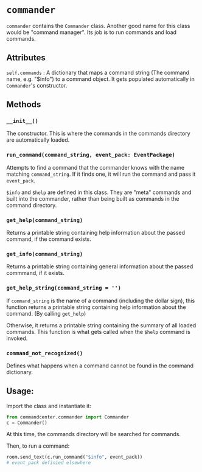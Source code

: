 # `commander`

`commander` contains the `Commander` class. Another good name for this class would be "command manager". Its job is to run commands and load commands.

## Attributes

`self.commands` : A dictionary that maps a command string (The command name, e.g. "$info") to a command object. It gets populated automatically in `Commander`'s constructor.

## Methods

### `__init__()`
The constructor. This is where the commands in the commands directory are automatically loaded.

### `run_command(command_string, event_pack: EventPackage)`
Attempts to find a command that the commander knows with the name matching `command_string`. If it finds one, it will run the command and pass it `event_pack`.

`$info` and `$help` are defined in this class. They are "meta" commands and built into the commander, rather than being built as commands in the command directory.

### `get_help(command_string)`
Returns a printable string containing help information about the passed command, if the command exists.

### `get_info(command_string)`
Returns a printable string containing general information about the passed commmand, if it exists.

### `get_help_string(command_string = '')`
If `command_string` is the name of a command (including the dollar sign), this function returns a printable string containing help information about the command. (By calling `get_help`)

Otherwise, it returns a printable string containing the summary of all loaded commands. This function is what gets called when the `$help` command is invoked.

### `command_not_recognized()`
Defines what happens when a command cannot be found in the command dictionary.

## Usage:

Import the class and instantiate it:

```python
from commandcenter.commander import Commander
c = Commander()
```

At this time, the commands directory will be searched for commands.

Then, to run a command:

```python
room.send_text(c.run_command("$info", event_pack)) 
# event_pack definied elsewhere
```
